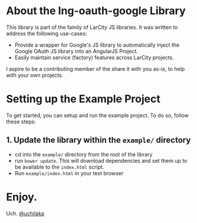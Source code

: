 # About the lng-oauth-google Library

This library is part of the family of LarCity JS libraries. It was written to address the following use-cases:

* Provide a wrapper for Google's JS library to automatically inject the Google OAuth JS library into an AngularJS Project.
* Easily maintain service (factory) features across LarCity projects.

I aspire to be a contributing member of the  share it with you as-is, to help with your own projects.

# Setting up the Example Project

To get started, you can setup and run the example project. To do so, follow these steps:

## 1. Update the library within the `example/` directory

* cd into the `example/` directory from the root of the library
* run `bower update`. This will download dependencies and set them up to be available to the `index.html` script.
* Run `example/index.html` in your test browser

# Enjoy.

Uch.
  [@uchilaka](https://twitter.com/uchechilaka)